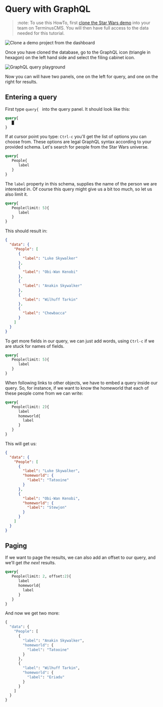 # Query with GraphQL

> :note:
> To use this HowTo, first [clone the Star Wars
> demo](../use-distributed-features/clone-a-demo.md) into your team on
> TerminusCMS. You will then have full access to the data needed for
> this tutorial.

<img src="https://assets.terminusdb.com/docs/how-to-clone-a-demo.png" alt="Clone a demo project from the dashboard">

Once you have cloned the database, go to the GraphQL icon (triangle in
hexagon) on the left hand side and select the filing cabinet icon.

<img src="https://assets.terminusdb.com/docs/how-to-query-graphql.png" alt="GraphQL query playground">

Now you can will have two panels, one on the left for query, and one
on the right for results.

## Entering a query

First type `query{ ` into the query panel. It should look like this:

```graphql
query{
   █
}
```

If at cursor point you type: `Ctrl-c` you'll get the list of options
you can choose from. These options are legal GraphQL syntax according
to your provided schema.  Let's search for people from the Star Wars
universe.

```graphql
query{
   People{
      label
   }
}
```

The `label` property in this schema, supplies the name of the person
we are interested in. Of course this query might give us a bit too
much, so let us also limit it.

```graphql
query{
   People(limit: 5){
      label
   }
}
```

This should result in:

```json
{
  "data": {
    "People": [
      {
        "label": "Luke Skywalker"
      },
      {
        "label": "Obi-Wan Kenobi"
      },
      {
        "label": "Anakin Skywalker"
      },
      {
        "label": "Wilhuff Tarkin"
      },
      {
        "label": "Chewbacca"
      }
    ]
  }
}
```

To get more fields in our query, we can just add words, using `Ctrl-c`
if we are stuck for names of fields.

```graphql
query{
   People(limit: 5){
      label
   }
}
```

When following links to other objects, we have to embed a query inside
our query. So, for instance, if we want to know the homeworld that
each of these people come from we can write:

```graphql
query{
   People(limit: 2){
      label
      homeworld{
        label
      }
   }
}
```

This will get us: 

```json
{
  "data": {
    "People": [
      {
        "label": "Luke Skywalker",
        "homeworld": {
          "label": "Tatooine"
        }
      },
      {
        "label": "Obi-Wan Kenobi",
        "homeworld": {
          "label": "Stewjon"
        }
      }
    ]
  }
}
```

## Paging

If we want to page the results, we can also add an offset to our
query, and we'll get *the next* results.

```graphql
query{
   People(limit: 2, offset:2){
      label
      homeworld{
        label
      }
   }
}
```

And now we get two more:

```graphql
{
  "data": {
    "People": [
      {
        "label": "Anakin Skywalker",
        "homeworld": {
          "label": "Tatooine"
        }
      },
      {
        "label": "Wilhuff Tarkin",
        "homeworld": {
          "label": "Eriadu"
        }
      }
    ]
  }
}
```
